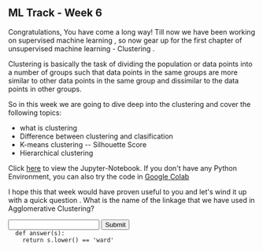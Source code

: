 ## ML Track - Week 6
Congratulations,
You have come a long way! Till now we have been working on supervised machine learning , so now gear up for the first chapter of unsupervised machine learning - Clustering .

Clustering is basically the task of dividing the population or data points into a number of groups such that data points in the same groups are more similar to other data points in the same group and dissimilar to the data points in other groups.

So in this week we are going to dive deep into the clustering and cover the following topics:

- what is clustering
- Difference between clustering and clasification
- K-means clustering
-- Silhouette Score
- Hierarchical clustering


Click [here](https://github.com/kabirnagpal/SoA-ML-14/blob/master/week%206.ipynb) to view the Jupyter-Notebook.
If you don't have any Python Environment, you can also try the code in [Google Colab](https://colab.research.google.com/)

I hope this that week would have proven useful to you and let's wind it up with a quick question .
What is the name of the linkage that we have used in Agglomerative Clustering?
<form method='POST'>
  <input name='answer'>
  <input type='submit' value='Submit'>
  <code class='code_checker'>
  def answer(s):
  	return s.lower() == 'ward'
  </code>
</form>


